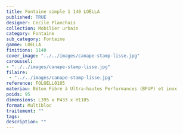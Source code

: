 ```yaml
---
title: Fontaine simple 1 140 LOËLLA 
published: TRUE
designer: Cecile Planchais
collection: Mobilier urbain
category: Fontaine
sub_category: Fontaine
gamme: LOELLA
finitions: 1140
cover_image: "../../images/canape-stamp-lisse.jpg"
caroussel: 
- "../../images/canape-stamp-lisse.jpg"
filaire: 
 - "../../images/canape-stamp-lisse.jpg"
reference: FOLOELL0105
materiau: Béton Fibré à Ultra-hautes Performances (BFUP) et inox
poids: 95
dimensions: L395 x P433 x H1105 
format: Multibloc
traitement: ""
tags: 
description: ""
---
```

